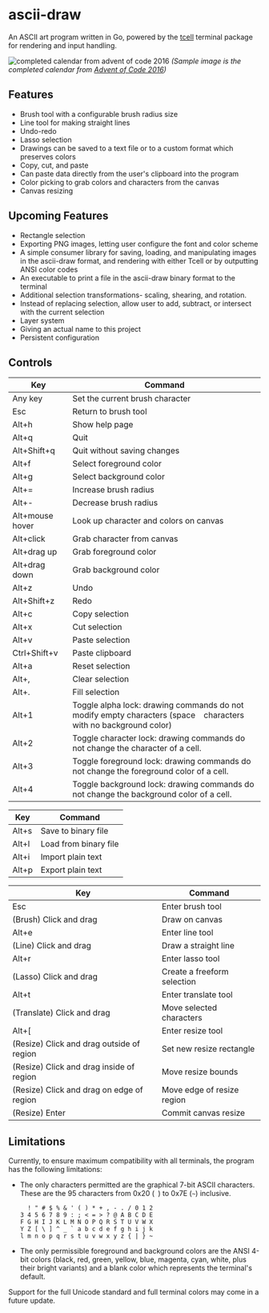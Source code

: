 # ascii-draw

An ASCII art program written in Go, powered by the [tcell](https://github.com/gdamore/tcell) terminal package for rendering and input handling.

![completed calendar from advent of code 2016](https://github.com/user-attachments/assets/73e3e943-8f18-46f5-b70c-1fe19d9e285f)
*(Sample image is the completed calendar from [Advent of Code 2016](https://adventofcode.com/2016))*


## Features

* Brush tool with a configurable brush radius size
* Line tool for making straight lines
* Undo-redo
* Lasso selection
* Drawings can be saved to a text file or to a custom format which preserves colors
* Copy, cut, and paste
* Can paste data directly from the user's clipboard into the program
* Color picking to grab colors and characters from the canvas
* Canvas resizing

## Upcoming Features

* Rectangle selection
* Exporting PNG images, letting user configure the font and color scheme
* A simple consumer library for saving, loading, and manipulating images in the ascii-draw format, and rendering with either Tcell or by outputting ANSI color codes
* An executable to print a file in the ascii-draw binary format to the terminal
* Additional selection transformations- scaling, shearing, and rotation.
* Instead of replacing selection, allow user to add, subtract, or intersect with the current selection
* Layer system
* Giving an actual name to this project
* Persistent configuration

## Controls

|Key|Command|
|-----------------|--------------------------------------------------------------------------------------------------------------------|
| Any key         | Set the current brush character                                                                                    |
| Esc             | Return to brush tool                                                                                               |
| Alt+h           | Show help page                                                                                                     |
| Alt+q           | Quit                                                                                                               |
| Alt+Shift+q     | Quit without saving changes |
| Alt+f           | Select foreground color                                                                                            |
| Alt+g           | Select background color                                                                                            |
| Alt+=           | Increase brush radius                                                                                              |
| Alt+-           | Decrease brush radius                                                                                              |
| Alt+mouse hover | Look up character and colors on canvas                                                                             |
| Alt+click       | Grab character from canvas                                                                                         |
| Alt+drag up     | Grab foreground color                                                                                              |
| Alt+drag down   | Grab background color                                                                                              |
| Alt+z           | Undo                                                                                                               |
| Alt+Shift+z     | Redo                                                                                                               |
| Alt+c|Copy selection|
| Alt+x|Cut selection|
| Alt+v|Paste selection|
| Ctrl+Shift+v|Paste clipboard|
| Alt+a|Reset selection|
| Alt+,|Clear selection|
| Alt+.|Fill selection|
| Alt+1           | Toggle alpha lock: drawing commands do not modify empty characters (space ` ` characters with no background color) |
| Alt+2           | Toggle character lock: drawing commands do not change the character of a cell.                                     |
| Alt+3           | Toggle foreground lock: drawing commands do not change the foreground color of a cell.                             |
| Alt+4           | Toggle background lock: drawing commands do not change the background color of a cell.                             |

|Key|Command|
|---|---|
|Alt+s|Save to binary file|
|Alt+l|Load from binary file|
|Alt+i|Import plain text|
|Alt+p|Export plain text|

|Key|Command|
|---|---|
|Esc|Enter brush tool|
|(Brush) Click and drag|Draw on canvas|
|Alt+e|Enter line tool|
|(Line) Click and drag|Draw a straight line|
|Alt+r|Enter lasso tool|
|(Lasso) Click and drag|Create a freeform selection|
|Alt+t|Enter translate tool|
|(Translate) Click and drag|Move selected characters
|Alt+[|Enter resize tool|
|(Resize) Click and drag outside of region|Set new resize rectangle|
|(Resize) Click and drag inside of region|Move resize bounds|
|(Resize) Click and drag on edge of region|Move edge of resize region|
|(Resize) Enter|Commit canvas resize|

## Limitations

Currently, to ensure maximum compatibility with all terminals, the program has the following limitations:

* The only characters permitted are the graphical 7-bit ASCII characters. These are the 95 characters from 0x20 (` `) to 0x7E (`~`) inclusive.
  ```
    ! " # $ % & ' ( ) * + , - . / 0 1 2
  3 4 5 6 7 8 9 : ; < = > ? @ A B C D E
  F G H I J K L M N O P Q R S T U V W X
  Y Z [ \ ] ^ _ ` a b c d e f g h i j k
  l m n o p q r s t u v w x y z { | } ~
  ```
* The only permissible foreground and background colors are the ANSI 4-bit colors (black, red, green, yellow, blue, magenta, cyan, white, plus their bright variants) and a blank color which represents the terminal's default.

Support for the full Unicode standard and full terminal colors may come in a future update.

